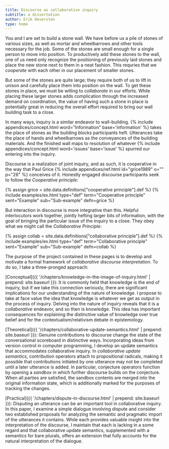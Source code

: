 ```yaml
---
title: Discourse as collaborative inquiry
subtitle: a dissertation
author: Erik Hoversten
type: home
---
```


You and I are set to build a stone wall. We have before us a pile of stones of various sizes, as well as mortar and wheelbarrows and other tools necessary for the job. Some of the stones are small enough for a single person to move into position. To productively add these stones to the wall, one of us need only recognize the positioning of previously laid stones and place the new stone next to them in a neat fashion. This requries that we *cooperate* with each other in our placement of smaller stones. 

But some of the stones are quite large; they require both of us to lift in unison and carefully place them into position on the wall. To get these stones in place, we must be willing to *collaborate* in our efforts. While placing these larger stones adds complication through the increased demand on coordination, the value of having such a stone in place is potentially great in reducing the overall effort required to bring our wall building task to a close.

In many ways, inquiry is a similar endeavor to wall-building. {% include appendices/concept.html word="Information" base='information' %} takes the place of stones as the building blocks participants heft. Utterances take the place of hands and wheelbarrows as the conveyances of the building materials. And the finished wall maps to resolution of whatever {% include appendices/concept.html word='issues' base='issue' %} spurred our entering into the inquiry.

Discourse is a realization of joint inquiry, and as such, it is cooperative in the way that Paul Grice {% include appendices/ref.html id="grice1989" o="" p="26" %} conceives of it. Honestly engaged discourse participants seek to follow the *Cooperative principle*:
  
<!-- Cooperative principle -->
{% assign grice = site.data.definitions["cooperative principle"].def %}
{% include examples/ex.html type="def" term="Cooperative principle" sent="Example" sub="Sub-example" defn=grice %}

But interaction in discourse is more integrative than this. Helpful interlocutors work together, jointly hefting larger bits of information, with the goal of bringing the particular issue of the inquiry to a close. They obey what we might call the *Collaborative Principle*:

<!-- Collaborative principle -->
{% assign collab = site.data.definitions["collaborative principle"].def %}
{% include examples/ex.html type="def" term="Collaborative principle" sent="Example" sub="Sub-example" defn=collab %}

The purpose of the project contained in these pages is to develop and motivate a formal framework of *collaborative discourse interpretation*. To do so, I take a three-pronged approach:
  
[Conceptual]({{ '/chapters/knowledge-in-the-image-of-inquiry.html' | prepend: site.baseurl }}): It is commonly held that knowledge is the end of inquiry, but if we take this connection seriously, there are significant implications for our understanding of the nature of knowledge. I propose to take at face value the idea that knowledge is whatever we get as output in the process of inquiry. Delving into the nature of inquiry reveals that it is a <em>collaborative</em> endeavor, and so then is knowledge. This idea has important consequences for explaining the distinctive value of knowledge over true belief and for the contextualism/relativism debate in epistemology.

[Theoretical]({{ '/chapters/collaborative-update-semantics.html' | prepend: site.baseurl }}): Genuine contributions to discourse change the state of the conversational scoreboard in distinctive ways. Incorporating ideas from version control in computer programming, I develop an update semantics that accommodates collaborative inquiry. In *collaborative update semantics*, contribution operators attach to propositional radicals, making it possible that contributions initiated by one utterance may not be completed until a later utterance is added. In particular, conjecture operators function by opening a *sandbox* in which further discourse builds on the conjecture. When all parties are satisfied, the sandbox contents are merged into the original information state, which is additionally marked for the purposes of tracking the changes.

[Practical]({{ '/chapters/dispute-in-discourse.html' | prepend: site.baseurl }}): Disputing an utterance can be an important tool in collaborative inquiry. In this paper, I examine a simple dialogue involving dispute and consider two established proposals for analyzing the semantic and pragmatic import of the utterances it contains. While each provides valuable insight into the interpretation of the discourse, I maintain that each is lacking in a some regard and that collaborative update semantics, supplemented with a semantics for bare plurals, offers an extension that fully accounts for the natural interpretation of the dialogue.
